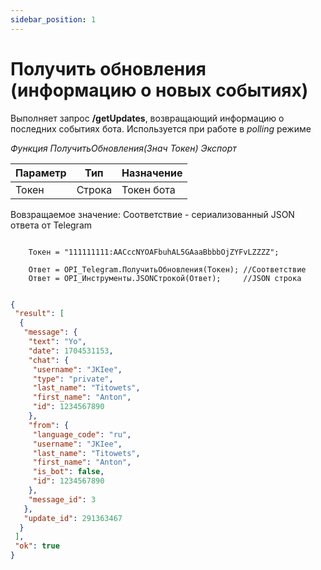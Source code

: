 ```yaml
---
sidebar_position: 1
---
```


# Получить обновления (информацию о новых событиях)
Выполняет запрос **/getUpdates**, возвращающий информацию о последних событиях бота. Используется при работе в *polling* режиме


*Функция ПолучитьОбновления(Знач Токен) Экспорт*

  | Параметр | Тип | Назначение |
  |-|-|-|
  | Токен | Строка | Токен бота |
  
  Вовзращаемое значение: Соответствие - сериализованный JSON ответа от Telegram


```bsl title="Пример кода"
	
	Токен = "111111111:AACccNYOAFbuhAL5GAaaBbbbOjZYFvLZZZZ";
	
	Ответ = OPI_Telegram.ПолучитьОбновления(Токен); //Соответствие
	Ответ = OPI_Инструменты.JSONСтрокой(Ответ);     //JSON строка
	
```

```json title="Результат"
{
 "result": [
  {
   "message": {
    "text": "Yo",
    "date": 1704531153,
    "chat": {
     "username": "JKIee",
     "type": "private",
     "last_name": "Titowets",
     "first_name": "Anton",
     "id": 1234567890
    },
    "from": {
     "language_code": "ru",
     "username": "JKIee",
     "last_name": "Titowets",
     "first_name": "Anton",
     "is_bot": false,
     "id": 1234567890
    },
    "message_id": 3
   },
   "update_id": 291363467
  }
 ],
 "ok": true
}
```
